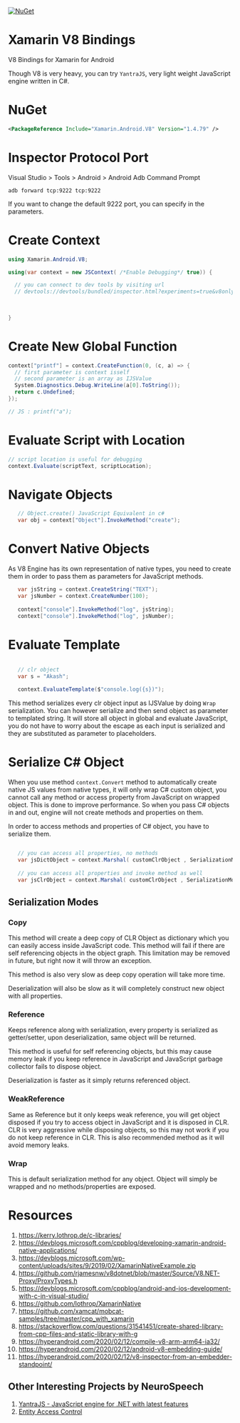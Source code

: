 [![NuGet](https://img.shields.io/nuget/v/Xamarin.Android.V8.svg?label=NuGet)](https://www.nuget.org/packages/Xamarin.Android.V8)

# Xamarin V8 Bindings
V8 Bindings for Xamarin for Android

Though V8 is very heavy, you can try `YantraJS`, very light weight JavaScript engine written in C#.

# NuGet
```xml
<PackageReference Include="Xamarin.Android.V8" Version="1.4.79" />
```
# Inspector Protocol Port
Visual Studio > Tools > Android > Android Adb Command Prompt
```
adb forward tcp:9222 tcp:9222
```

If you want to change the default 9222 port, you can specify in the parameters.



# Create Context

```c#
using Xamarin.Android.V8;

using(var context = new JSContext( /*Enable Debugging*/ true)) {

  // you can connect to dev tools by visiting url
  // devtools://devtools/bundled/inspector.html?experiments=true&v8only=true&ws=127.0.0.1:9222/backend
  
  

}
```

# Create New Global Function
```c#
context["printf"] = context.CreateFunction(0, (c, a) => {
  // first parameter is context isself
  // second parameter is an array as IJSValue
  System.Diagnostics.Debug.WriteLine(a[0].ToString());
  return c.Undefined;
});

// JS : printf("a");
```

# Evaluate Script with Location
```c#
// script location is useful for debugging
context.Evaluate(scriptText, scriptLocation);
```

# Navigate Objects

```c#
   // Object.create() JavaScript Equivalent in c#
   var obj = context["Object"].InvokeMethod("create");
```

# Convert Native Objects
As V8 Engine has its own representation of native types, you need to create them in order to pass them as parameters for JavaScript methods.

```c#
   var jsString = context.CreateString("TEXT");
   var jsNumber = context.CreateNumber(100);
   
   context["console"].InvokeMethod("log", jsString);
   context["console"].InvokeMethod("log", jsNumber);
```

# Evaluate Template

```c#

   // clr object
   var s = "Akash";

   context.EvaluateTemplate($"console.log({s})");

```

This method serializes every clr object input as IJSValue by doing `Wrap` serialization. You can however serialize and then send object as parameter to templated string. It will store all object in global and evaluate JavaScript, you do not have to worry about the escape as each input is serialized and they are substituted as parameter to placeholders.

# Serialize C# Object

When you use method `context.Convert` method to automatically create native JS values from native types, it will only wrap C# custom object, you cannot call any method or access property from JavaScript on wrapped object. This is done to improve performance. So when you pass C# objects in and out, engine will not create methods and properties on them.

In order to access methods and properties of C# object, you have to serialize them.

```c#

   // you can access all properties, no methods
   var jsDictObject = context.Marshal( customClrObject , SerializationMode.Copy);
   
   // you can access all properties and invoke method as well
   var jsClrObject = context.Marshal( customClrObject , SerializationMode.Reference);

```

## Serialization Modes

### Copy
This method will create a deep copy of CLR Object as dictionary which you can easily access inside JavaScript code. This method will fail if there are self referencing objects in the object graph. This limitation may be removed in future, but right now it will throw an exception.

This method is also very slow as deep copy operation will take more time.

Deserialization will also be slow as it will completely construct new object with all properties.

### Reference
Keeps reference along with serialization, every property is serialized as getter/setter, upon deserialization, same object will be returned.

This method is useful for self referencing objects, but this may cause memory leak if you keep reference in JavaScript and JavaScript garbage collector fails to dispose object.

Deserialization is faster as it simply returns referenced object.

### WeakReference
Same as Reference but it only keeps weak reference, you will get object disposed if you try to access object in JavaScript and it is disposed in CLR. CLR is very aggressive while disposing objects, so this may not work if you do not keep reference in CLR. This is also recommended method as it will avoid memory leaks.

### Wrap
This is default serialization method for any object. Object will simply be wrapped and no methods/properties are exposed.




# Resources
1. https://kerry.lothrop.de/c-libraries/
2. https://devblogs.microsoft.com/cppblog/developing-xamarin-android-native-applications/
3. https://devblogs.microsoft.com/wp-content/uploads/sites/9/2019/02/XamarinNativeExample.zip
4. https://github.com/rjamesnw/v8dotnet/blob/master/Source/V8.NET-Proxy/ProxyTypes.h
5. https://devblogs.microsoft.com/cppblog/android-and-ios-development-with-c-in-visual-studio/
6. https://github.com/lothrop/XamarinNative
7. https://github.com/xamcat/mobcat-samples/tree/master/cpp_with_xamarin
8. https://stackoverflow.com/questions/31541451/create-shared-library-from-cpp-files-and-static-library-with-g
9. https://hyperandroid.com/2020/02/12/compile-v8-arm-arm64-ia32/
10. https://hyperandroid.com/2020/02/12/android-v8-embedding-guide/
11. https://hyperandroid.com/2020/02/12/v8-inspector-from-an-embedder-standpoint/

## Other Interesting Projects by NeuroSpeech
1. [YantraJS - JavaScript engine for .NET with latest features](https://github.com/yantrajs/yantra)
2. [Entity Access Control](https://github.com/neurospeech/entity-access-control)